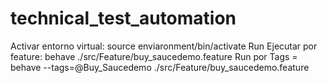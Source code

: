 # technical_test_automation

Activar entorno virtual: source enviaronment/bin/activate
Run Ejecutar por feature: behave ./src/Feature/buy_saucedemo.feature 
Run por Tags = behave --tags=@Buy_Saucedemo ./src/Feature/buy_saucedemo.feature